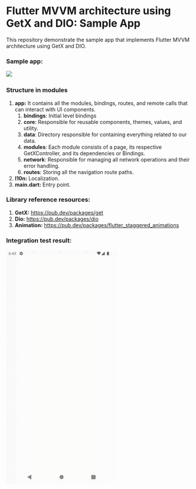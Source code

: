 # Flutter MVVM architecture using GetX and DIO: Sample App

This repository demonstrate the sample app that implements Flutter MVVM architecture using GetX and DIO.

### Sample app:
<img src="https://user-images.githubusercontent.com/37363651/153410369-8ef0a717-c4a7-4430-a0dc-3ee07eb3b784.jpg" width="300">

### Structure in modules

1. **app:** It contains all the modules, bindings, routes, and remote calls that can interact with UI components.
    1. **bindings**: Initial level bindings
    2. **core**: Responsible for reusable components, themes, values, and utility.
    3. **data**: Directory responsible for containing everything related to our data.
    4. **modules**: Each module consists of a page, its respective GetXController, and its dependencies or Bindings.
    5. **network**: Responsible for managing all network operations and their error handling.
    6. **routes**: Storing all the navigation route paths.
2. **I10n:** Localization.
3. **main.dart:** Entry point.

### Library reference resources:

1. **GetX:** https://pub.dev/packages/get
2. **Dio:** https://pub.dev/packages/dio
3. **Animation:** https://pub.dev/packages/flutter_staggered_animations

### Integration test result:
<img src="sample_resources/integration_test.gif" width="300"/>
